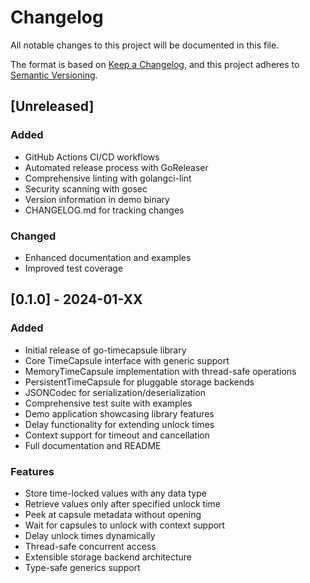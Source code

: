 # Changelog

All notable changes to this project will be documented in this file.

The format is based on [Keep a Changelog](https://keepachangelog.com/en/1.0.0/),
and this project adheres to [Semantic Versioning](https://semver.org/spec/v2.0.0.html).

## [Unreleased]

### Added
- GitHub Actions CI/CD workflows
- Automated release process with GoReleaser
- Comprehensive linting with golangci-lint
- Security scanning with gosec
- Version information in demo binary
- CHANGELOG.md for tracking changes

### Changed
- Enhanced documentation and examples
- Improved test coverage

## [0.1.0] - 2024-01-XX

### Added
- Initial release of go-timecapsule library
- Core TimeCapsule interface with generic support
- MemoryTimeCapsule implementation with thread-safe operations
- PersistentTimeCapsule for pluggable storage backends
- JSONCodec for serialization/deserialization
- Comprehensive test suite with examples
- Demo application showcasing library features
- Delay functionality for extending unlock times
- Context support for timeout and cancellation
- Full documentation and README

### Features
- Store time-locked values with any data type
- Retrieve values only after specified unlock time
- Peek at capsule metadata without opening
- Wait for capsules to unlock with context support
- Delay unlock times dynamically
- Thread-safe concurrent access
- Extensible storage backend architecture
- Type-safe generics support
